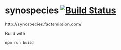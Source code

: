 # synospecies [![Build Status](https://travis-ci.org/factsmission/synospecies.svg?branch=master)](https://travis-ci.org/factsmission/synospecies)

http://synospecies.factsmission.com/

Build with 

    npm run build 
